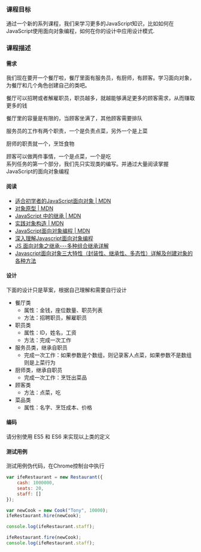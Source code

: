 ### 课程目标
通过一个新的系列课程，我们来学习更多的JavaScript知识，比如如何在JavaScript使用面向对象编程，如何在你的设计中应用设计模式.

### 课程描述
#### 需求
我们现在要开一个餐厅啦，餐厅里面有服务员，有厨师，有顾客。学习面向对象，为餐厅和几个角色创建自己的类吧。
<br/>

餐厅可以招聘或者解雇职员，职员越多，就越能够满足更多的顾客需求，从而赚取更多的钱
<br/>

餐厅里的容量是有限的，当顾客坐满了，其他顾客需要排队
<br/>

服务员的工作有两个职责，一个是负责点菜，另外一个是上菜
<br/>

厨师的职责就一个，烹饪食物
<br/>

顾客可以做两件事情，一个是点菜，一个是吃
<br/>
系列任务的第一个部分，我们先只实现类的编写。并通过大量阅读掌握JavaScript的面向对象编程

#### 阅读
- [适合初学者的JavaScript面向对象 | MDN](https://developer.mozilla.org/zh-CN/docs/Learn/JavaScript/Objects/Object-oriented_JS)
- [对象原型 | MDN](https://developer.mozilla.org/zh-CN/docs/Learn/JavaScript/Objects/Object_prototypes)
- [JavaScript 中的继承 | MDN](https://developer.mozilla.org/zh-CN/docs/Learn/JavaScript/Objects/Inheritance)
- [实践对象构造 | MDN](https://developer.mozilla.org/zh-CN/docs/Learn/JavaScript/Objects/Object_building_practice)
- [JavaScript面向对象编程 | MDN](https://developer.mozilla.org/zh-CN/docs/Web/JavaScript/Introduction_to_Object-Oriented_JavaScript)
- [深入理解Javascript面向对象编程](https://www.cnblogs.com/tugenhua0707/p/5068449.html)
- [JS 面向对象之继承---多种组合继承详解](https://www.jb51.net/article/88295.htm)
- [Javascript面向对象三大特性（封装性、继承性、多态性）详解及创建对象的各种方法](https://www.cnblogs.com/yanayana/p/6781166.html)

#### 设计
下面的设计只是草案，根据自己理解和需要自行设计
- 餐厅类
  - 属性：金钱，座位数量、职员列表
  - 方法：招聘职员，解雇职员
- 职员类
  - 属性：ID，姓名，工资
  - 方法：完成一次工作
- 服务员类，继承自职员
  - 完成一次工作：如果参数是个数组，则记录客人点菜，如果参数不是数组则是上菜行为
- 厨师类，继承自职员
  - 完成一次工作：烹饪出菜品
- 顾客类
  - 方法：点菜，吃
- 菜品类
  - 属性：名字、烹饪成本、价格

#### 编码
请分别使用 ES5 和 ES6 来实现以上类的定义

#### 测试用例
测试用例伪代码，在Chrome控制台中执行
```js
var ifeRestaurant = new Restaurant({
    cash: 1000000,
    seats: 20,
    staff: []
});

var newCook = new Cook("Tony", 10000);
ifeRestaurant.hire(newCook);

console.log(ifeRestaurant.staff);

ifeRestaurant.fire(newCook);
console.log(ifeRestaurant.staff);
```